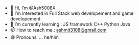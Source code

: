 - 👋 Hi, I’m @Ash5008X
- 👀 I’m interested in Full Stack web developement and game developement
- 🌱 I’m currently learning : JS framework C++ Python Java
- 📫 How to reach me : ashmit3108@gmail.com
- 😄 Pronouns: ... he/him

<!---
Ash5008X/Ash5008X is a ✨ special ✨ repository because its `README.md` (this file) appears on your GitHub profile.
You can click the Preview link to take a look at your changes.
--->
